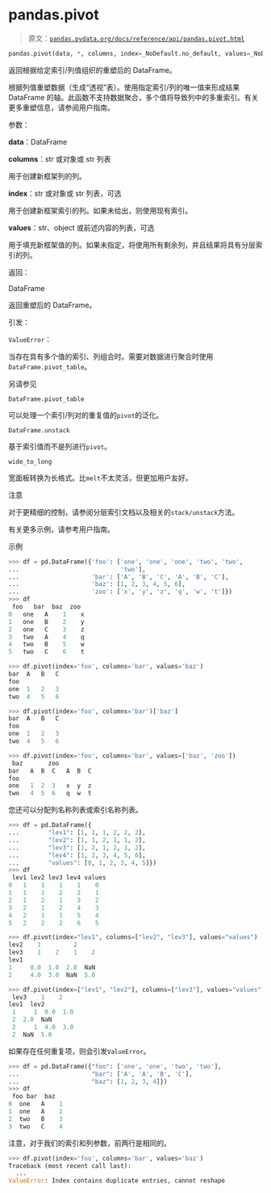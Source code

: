 # pandas.pivot

> 原文：[`pandas.pydata.org/docs/reference/api/pandas.pivot.html`](https://pandas.pydata.org/docs/reference/api/pandas.pivot.html)

```py
pandas.pivot(data, *, columns, index=_NoDefault.no_default, values=_NoDefault.no_default)
```

返回根据给定索引/列值组织的重塑后的 DataFrame。

根据列值重塑数据（生成“透视”表）。使用指定索引/列的唯一值来形成结果 DataFrame 的轴。此函数不支持数据聚合，多个值将导致列中的多重索引。有关更多重塑信息，请参阅用户指南。

参数：

**data**：DataFrame

**columns**：str 或对象或 str 列表

用于创建新框架列的列。

**index**：str 或对象或 str 列表，可选

用于创建新框架索引的列。如果未给出，则使用现有索引。

**values**：str、object 或前述内容的列表，可选

用于填充新框架值的列。如果未指定，将使用所有剩余列，并且结果将具有分层索引的列。

返回：

DataFrame

返回重塑后的 DataFrame。

引发：

`ValueError`：

当存在具有多个值的索引、列组合时。需要对数据进行聚合时使用`DataFrame.pivot_table`。

另请参见

`DataFrame.pivot_table`

可以处理一个索引/列对的重复值的`pivot`的泛化。

`DataFrame.unstack`

基于索引值而不是列进行`pivot`。

`wide_to_long`

宽面板转换为长格式。比`melt`不太灵活，但更加用户友好。

注意

对于更精细的控制，请参阅分层索引文档以及相关的`stack/unstack`方法。

有关更多示例，请参考用户指南。

示例

```py
>>> df = pd.DataFrame({'foo': ['one', 'one', 'one', 'two', 'two',
...                            'two'],
...                    'bar': ['A', 'B', 'C', 'A', 'B', 'C'],
...                    'baz': [1, 2, 3, 4, 5, 6],
...                    'zoo': ['x', 'y', 'z', 'q', 'w', 't']})
>>> df
 foo   bar  baz  zoo
0   one   A    1    x
1   one   B    2    y
2   one   C    3    z
3   two   A    4    q
4   two   B    5    w
5   two   C    6    t 
```

```py
>>> df.pivot(index='foo', columns='bar', values='baz')
bar  A   B   C
foo
one  1   2   3
two  4   5   6 
```

```py
>>> df.pivot(index='foo', columns='bar')['baz']
bar  A   B   C
foo
one  1   2   3
two  4   5   6 
```

```py
>>> df.pivot(index='foo', columns='bar', values=['baz', 'zoo'])
 baz       zoo
bar   A  B  C   A  B  C
foo
one   1  2  3   x  y  z
two   4  5  6   q  w  t 
```

您还可以分配列名称列表或索引名称列表。

```py
>>> df = pd.DataFrame({
...        "lev1": [1, 1, 1, 2, 2, 2],
...        "lev2": [1, 1, 2, 1, 1, 2],
...        "lev3": [1, 2, 1, 2, 1, 2],
...        "lev4": [1, 2, 3, 4, 5, 6],
...        "values": [0, 1, 2, 3, 4, 5]})
>>> df
 lev1 lev2 lev3 lev4 values
0   1    1    1    1    0
1   1    1    2    2    1
2   1    2    1    3    2
3   2    1    2    4    3
4   2    1    1    5    4
5   2    2    2    6    5 
```

```py
>>> df.pivot(index="lev1", columns=["lev2", "lev3"], values="values")
lev2    1         2
lev3    1    2    1    2
lev1
1     0.0  1.0  2.0  NaN
2     4.0  3.0  NaN  5.0 
```

```py
>>> df.pivot(index=["lev1", "lev2"], columns=["lev3"], values="values")
 lev3    1    2
lev1  lev2
 1     1  0.0  1.0
 2  2.0  NaN
 2     1  4.0  3.0
 2  NaN  5.0 
```

如果存在任何重复项，则会引发`ValueError`。

```py
>>> df = pd.DataFrame({"foo": ['one', 'one', 'two', 'two'],
...                    "bar": ['A', 'A', 'B', 'C'],
...                    "baz": [1, 2, 3, 4]})
>>> df
 foo bar  baz
0  one   A    1
1  one   A    2
2  two   B    3
3  two   C    4 
```

注意，对于我们的索引和列参数，前两行是相同的。

```py
>>> df.pivot(index='foo', columns='bar', values='baz')
Traceback (most recent call last):
  ...
ValueError: Index contains duplicate entries, cannot reshape 
```

